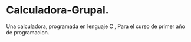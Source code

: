 # Calculadora-Grupal.
Una calculadora, programada en lenguaje C , Para el curso de primer año de programacion.
